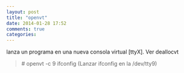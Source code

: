 ```yaml
---
layout: post
title: "openvt"
date: 2014-01-28 17:52
comments: true
categories: 
---
```

lanza un programa en una nueva consola virtual [ttyX]. Ver deallocvt

>\# openvt -c 9 ifconfig (Lanzar ifconfig en la /dev/tty9)

